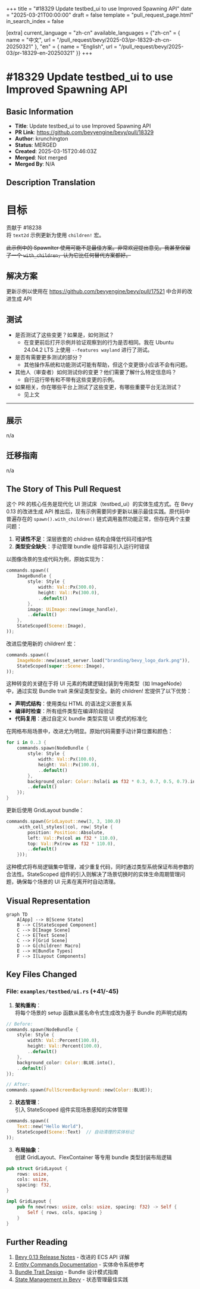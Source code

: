 +++
title = "#18329 Update testbed_ui to use Improved Spawning API"
date = "2025-03-21T00:00:00"
draft = false
template = "pull_request_page.html"
in_search_index = false

[extra]
current_language = "zh-cn"
available_languages = {"zh-cn" = { name = "中文", url = "/pull_request/bevy/2025-03/pr-18329-zh-cn-20250321" }, "en" = { name = "English", url = "/pull_request/bevy/2025-03/pr-18329-en-20250321" }}
+++

# #18329 Update testbed_ui to use Improved Spawning API

## Basic Information
- **Title**: Update testbed_ui to use Improved Spawning API
- **PR Link**: https://github.com/bevyengine/bevy/pull/18329
- **Author**: krunchington
- **Status**: MERGED
- **Created**: 2025-03-15T20:46:03Z
- **Merged**: Not merged
- **Merged By**: N/A

## Description Translation
# 目标

贡献于 #18238  
将 `text2d` 示例更新为使用 `children!` 宏。

~~此示例中的 SpawnIter 使用可能不是最佳方案。非常欢迎提出意见。我甚至保留了一个 `with_children`，认为它比任何替代方案都好。~~

## 解决方案

更新示例以使用在 https://github.com/bevyengine/bevy/pull/17521 中合并的改进生成 API

## 测试

- 是否测试了这些变更？如果是，如何测试？
  - 在变更前后打开示例并验证观察到的行为是否相同。我在 Ubuntu 24.04.2 LTS 上使用 `--features wayland` 进行了测试。
- 是否有需要更多测试的部分？
  - 其他操作系统和功能测试可能有帮助，但这个变更很小应该不会有问题。
- 其他人（审查者）如何测试你的变更？他们需要了解什么特定信息吗？
  - 自行运行带有和不带有这些变更的示例。
- 如果相关，你在哪些平台上测试了这些变更，有哪些重要平台无法测试？
  - 见上文

---
## 展示

n/a

## 迁移指南

n/a

## The Story of This Pull Request

这个 PR 的核心任务是现代化 UI 测试床（testbed_ui）的实体生成方式。在 Bevy 0.13 的改进生成 API 推出后，现有示例需要同步更新以展示最佳实践。原代码中普遍存在的 `spawn().with_children()` 链式调用虽然功能正常，但存在两个主要问题：

1. **可读性不足**：深层嵌套的 children 结构会降低代码可维护性
2. **类型安全缺失**：手动管理 bundle 组件容易引入运行时错误

以图像场景的生成代码为例，原始实现为：
```rust
commands.spawn((
    ImageBundle {
        style: Style {
            width: Val::Px(300.0),
            height: Val::Px(300.0),
            ..default()
        },
        image: UiImage::new(image_handle),
        ..default()
    },
    StateScoped(Scene::Image),
));
```

改进后使用新的 children! 宏：
```rust
commands.spawn((
    ImageNode::new(asset_server.load("branding/bevy_logo_dark.png")),
    StateScoped(super::Scene::Image),
));
```

这种转变的关键在于将 UI 元素的构建逻辑封装到专用类型（如 ImageNode）中，通过实现 Bundle trait 来保证类型安全。新的 children! 宏提供了以下优势：

- **声明式结构**：使用类似 HTML 的语法定义嵌套关系
- **编译时检查**：所有组件类型在编译阶段验证
- **代码复用**：通过自定义 bundle 类型实现 UI 模式的标准化

在网格布局场景中，改进尤为明显。原始代码需要手动计算位置和颜色：
```rust
for i in 0..3 {
    commands.spawn(NodeBundle {
        style: Style {
            width: Val::Px(100.0),
            height: Val::Px(100.0),
            ..default()
        },
        background_color: Color::hsla(i as f32 * 0.3, 0.7, 0.5, 0.7).into(),
        ..default()
    });
}
```

更新后使用 GridLayout bundle：
```rust
commands.spawn(GridLayout::new(3, 3, 100.0)
    .with_cell_styles(|col, row| Style {
        position: Position::Absolute,
        left: Val::Px(col as f32 * 110.0),
        top: Val::Px(row as f32 * 110.0),
        ..default()
    }));
```

这种模式将布局逻辑集中管理，减少重复代码，同时通过类型系统保证布局参数的合法性。StateScoped 组件的引入则解决了场景切换时的实体生命周期管理问题，确保每个场景的 UI 元素在离开时自动清理。

## Visual Representation

```mermaid
graph TD
    A[App] --> B[Scene State]
    B --> C[StateScoped Component]
    C --> D[Image Scene]
    C --> E[Text Scene]
    C --> F[Grid Scene]
    D --> G[children! Macro]
    E --> H[Bundle Types]
    F --> I[Layout Components]
```

## Key Files Changed

### File: `examples/testbed/ui.rs` (+41/-45)

1. **架构重构**：  
   将每个场景的 setup 函数从匿名命令式生成改为基于 Bundle 的声明式结构

```rust
// Before:
commands.spawn(NodeBundle {
    style: Style {
        width: Val::Percent(100.0),
        height: Val::Percent(100.0),
        ..default()
    },
    background_color: Color::BLUE.into(),
    ..default()
});

// After:
commands.spawn(FullScreenBackground::new(Color::BLUE));
```

2. **状态管理**：  
   引入 StateScoped 组件实现场景感知的实体管理

```rust
commands.spawn((
    Text::new("Hello World"),
    StateScoped(Scene::Text)  // 自动清理的实体标记
));
```

3. **布局抽象**：  
   创建 GridLayout、FlexContainer 等专用 bundle 类型封装布局逻辑

```rust
pub struct GridLayout {
    rows: usize,
    cols: usize,
    spacing: f32,
}

impl GridLayout {
    pub fn new(rows: usize, cols: usize, spacing: f32) -> Self {
        Self { rows, cols, spacing }
    }
}
```

## Further Reading

1. [Bevy 0.13 Release Notes](https://bevyengine.org/news/bevy-0-13/#improved-ecs-apis) - 改进的 ECS API 详解
2. [Entity Commands Documentation](https://docs.rs/bevy/latest/bevy/ecs/system/struct.EntityCommands.html) - 实体命令系统参考
3. [Bundle Trait Design](https://bevy-cheatbook.github.io/programming/bundles.html) - Bundle 设计模式指南
4. [State Management in Bevy](https://bevy-cheatbook.github.io/programming/states.html) - 状态管理最佳实践